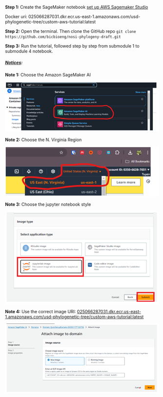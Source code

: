 **Step 1:** Create the SageMaker notebook [set up AWS Sagemaker Studio](https://github.com/NIGMS/NIGMS-Sandbox/blob/main/docs/HowToCreateAWSSagemakerNotebooks.md#set-up-sagemaker-studio)

Docker uri: 025066287031.dkr.ecr.us-east-1.amazonaws.com/usd-phylogenetic-tree/custom-aws-tutorial:latest

**Step 2:** Open the terminal. Then clone the GitHub repo `git clone https://github.com/bicbioeng/nosi-phylogeny-draft.git`

**Step 3:** Run the tutorial, followed step by step from submodule 1 to submodule 4 notebook.

##### <u>Notices</u>:
     
**Note 1:** Choose the Amazon SageMaker AI 

![AWS Tester guide2](../images/AWSTesterGuideline2.PNG)

**Note 2:** Choose the N. Virginia Region 

![AWS Tester guide3](../images/AWSTesterGuideline3.PNG)

**Note 3:** Choose the jupyter notebook style 

![AWS Tester guide4](../images/AWSTesterGuideline4.PNG)

**Note 4:** Use the correct image URI: <u>025066287031.dkr.ecr.us-east-1.amazonaws.com/usd-phylogenetic-tree/custom-aws-tutorial:latest</u> 

![AWS Tester guide5](../images/AWSTesterGuideline5.PNG)

